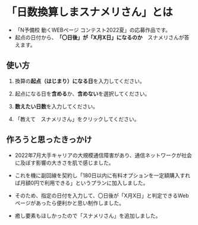 # 「日数換算しまスナメリさん」とは  

- 「N予備校 動くWEBページ コンテスト2022夏」の応募作品です。  
- 起点の日付から、　**「〇日後」が「X月X日」になるのか**　スナメリさんが答えます。

## 使い方
1. 換算の**起点（はじまり）になる日**を入力してください。

1. 起点になる日を**含める**か、**含めない**を選択してください。

1. **数えたい日数**を入力してください。

1. 「教えて　スナメリさん」をクリックしてください。  

## 作ろうと思ったきっかけ

- 2022年7月大手キャリアの大規模通信障害があり、通信ネットワークが社会に及ぼす影響の大きさを肌で感じました。

- これを機に副回線を契約し「180日以内に有料オプションを一定額購入すれば月額0円で利用できる」というプランに加入しました。

- そのため、指定の日付を入力して、〇日後が「X月X日」と判定できるWebページがあったら便利かと思い制作しました。

- 癒し要素もほしかったので「スナメリさん」を追加しました。
